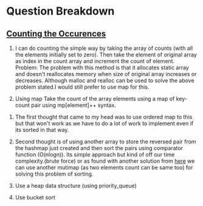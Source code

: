 # Question Breakdown

<!-- Questions coming to head while reading the problem statement -->

<!-- As occurence is considered, then how to count the occurences? -->
## [Counting the Occurences](https://stackoverflow.com/a/28511600/15645824)

1. I can do counting the simple way by taking the array of counts (with all the elements initially set to zero).
Then take the element of original array as index in the count array and increment the count of element.
Problem: The problem with this method is that it allocates static array and doesn't reallocates memory when size of original array increases or decreases.
Although malloc and realloc can be used to solve the above problem stated.I would still prefer to use map for this.

2. Using map
Take the count of the array elements using a map of key-count pair using mp[element]++ syntax.

<!-- I have got the count and now I want to get the most occurence one-->

1. The first thought that came to my head was to use ordered map to this but that won't work as we have to do a lot of work to implement even if its sorted in that way.

2. Second thought is of using another array to store the reversed pair from the hashmap just created and then sort the pairs using comparator function
(O(nlogn)). Its simple approach but kind of off our time complexity.(brute force) or as found with another solution from [here](https://stackoverflow.com/a/2699091/15645824) we can use another mutimap (as two elements count can be same too) for solving this problem of sorting.

3. Use a heap data structure (using priority_queue)

4. Use bucket sort
